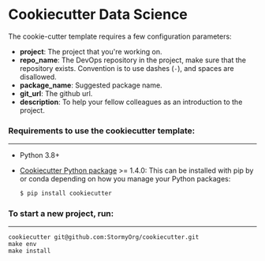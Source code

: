 # Cookiecutter Data Science

The cookie-cutter template requires a few configuration parameters:

- **project**: The project that you're working on.
- **repo_name**: The DevOps repository in the project, make sure that the repository exists. Convention is to use dashes (`-`), and spaces are disallowed.
- **package_name**: Suggested package name.
- **git_url**: The github url.
- **description**: To help your fellow colleagues as an introduction to the project.

### Requirements to use the cookiecutter template:

-----------

 - Python 3.8+
 - [Cookiecutter Python package](http://cookiecutter.readthedocs.org/en/latest/installation.html) >= 1.4.0: This can be installed with pip by or conda depending on how you manage your Python packages:

	```bash
	$ pip install cookiecutter
	```


### To start a new project, run:
------------

    cookiecutter git@github.com:StormyOrg/cookiecutter.git
	make env
	make install
